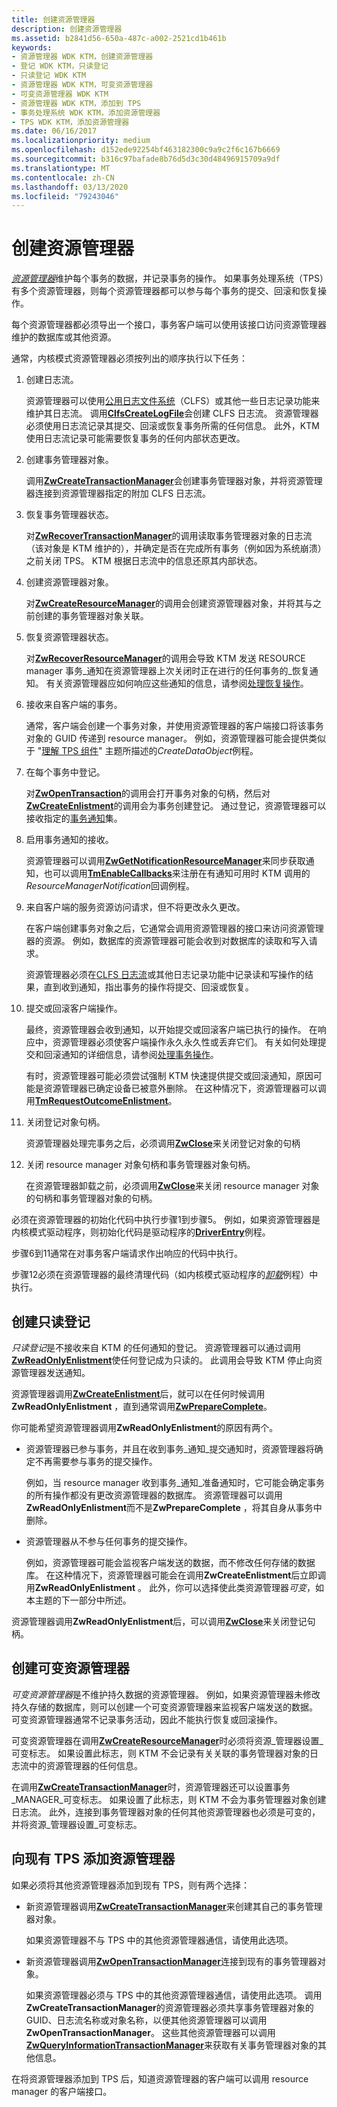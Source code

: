 ```yaml
---
title: 创建资源管理器
description: 创建资源管理器
ms.assetid: b2841d56-650a-487c-a002-2521cd1b461b
keywords:
- 资源管理器 WDK KTM，创建资源管理器
- 登记 WDK KTM，只读登记
- 只读登记 WDK KTM
- 资源管理器 WDK KTM，可变资源管理器
- 可变资源管理器 WDK KTM
- 资源管理器 WDK KTM，添加到 TPS
- 事务处理系统 WDK KTM，添加资源管理器
- TPS WDK KTM，添加资源管理器
ms.date: 06/16/2017
ms.localizationpriority: medium
ms.openlocfilehash: d152ede92254bf463182300c9a9c2f6c167b6669
ms.sourcegitcommit: b316c97bafade8b76d5d3c30d48496915709a9df
ms.translationtype: MT
ms.contentlocale: zh-CN
ms.lasthandoff: 03/13/2020
ms.locfileid: "79243046"
---
```

# <a name="creating-a-resource-manager"></a>创建资源管理器


[*资源管理器*](transaction-processing-terms.md#ktm-term-resource-manager)维护每个事务的数据，并记录事务的操作。 如果事务处理系统（TPS）有多个资源管理器，则每个资源管理器都可以参与每个事务的提交、回滚和恢复操作。

每个资源管理器都必须导出一个接口，事务客户端可以使用该接口访问资源管理器维护的数据库或其他资源。

通常，内核模式资源管理器必须按列出的顺序执行以下任务：

1.  创建日志流。

    资源管理器可以使用[公用日志文件系统](using-common-log-file-system.md)（CLFS）或其他一些日志记录功能来维护其日志流。 调用[**ClfsCreateLogFile**](https://docs.microsoft.com/windows-hardware/drivers/ddi/wdm/nf-wdm-clfscreatelogfile)会创建 CLFS 日志流。 资源管理器必须使用日志流记录其提交、回滚或恢复事务所需的任何信息。 此外，KTM 使用日志流记录可能需要恢复事务的任何内部状态更改。

2.  创建事务管理器对象。

    调用[**ZwCreateTransactionManager**](https://docs.microsoft.com/windows-hardware/drivers/ddi/wdm/nf-wdm-ntcreatetransactionmanager)会创建事务管理器对象，并将资源管理器连接到资源管理器指定的附加 CLFS 日志流。

3.  恢复事务管理器状态。

    对[**ZwRecoverTransactionManager**](https://docs.microsoft.com/windows-hardware/drivers/ddi/wdm/nf-wdm-ntrecovertransactionmanager)的调用读取事务管理器对象的日志流（该对象是 KTM 维护的），并确定是否在完成所有事务（例如因为系统崩溃）之前关闭 TPS。 KTM 根据日志流中的信息还原其内部状态。

4.  创建资源管理器对象。

    对[**ZwCreateResourceManager**](https://docs.microsoft.com/windows-hardware/drivers/ddi/wdm/nf-wdm-ntcreateresourcemanager)的调用会创建资源管理器对象，并将其与之前创建的事务管理器对象关联。

5.  恢复资源管理器状态。

    对[**ZwRecoverResourceManager**](https://docs.microsoft.com/windows-hardware/drivers/ddi/wdm/nf-wdm-ntrecoverresourcemanager)的调用会导致 KTM 发送 RESOURCE manager 事务\_通知在资源管理器上次关闭时正在进行的任何事务的\_恢复通知。 有关资源管理器应如何响应这些通知的信息，请参阅[处理恢复操作](handling-recovery-operations.md)。

6.  接收来自客户端的事务。

    通常，客户端会创建一个事务对象，并使用资源管理器的客户端接口将该事务对象的 GUID 传递到 resource manager。 例如，资源管理器可能会提供类似于 "[理解 TPS 组件](understanding-tps-components.md)" 主题所描述的*CreateDataObject*例程。

7.  在每个事务中登记。

    对[**ZwOpenTransaction**](https://docs.microsoft.com/windows-hardware/drivers/ddi/wdm/nf-wdm-ntopentransaction)的调用会打开事务对象的句柄，然后对[**ZwCreateEnlistment**](https://docs.microsoft.com/windows-hardware/drivers/ddi/wdm/nf-wdm-ntcreateenlistment)的调用会为事务创建登记。 通过登记，资源管理器可以接收指定的[事务通知](transaction-notifications.md)集。

8.  启用事务通知的接收。

    资源管理器可以调用[**ZwGetNotificationResourceManager**](https://docs.microsoft.com/windows-hardware/drivers/ddi/wdm/nf-wdm-ntgetnotificationresourcemanager)来同步获取通知，也可以调用[**TmEnableCallbacks**](https://docs.microsoft.com/windows-hardware/drivers/ddi/wdm/nf-wdm-tmenablecallbacks)来注册在有通知可用时 KTM 调用的*ResourceManagerNotification*回调例程。

9.  来自客户端的服务资源访问请求，但不将更改永久更改。

    在客户端创建事务对象之后，它通常会调用资源管理器的接口来访问资源管理器的资源。 例如，数据库的资源管理器可能会收到对数据库的读取和写入请求。

    资源管理器必须在[CLFS 日志流](using-log-streams-with-ktm.md)或其他日志记录功能中记录读和写操作的结果，直到收到通知，指出事务的操作将提交、回滚或恢复。

10. 提交或回滚客户端操作。

    最终，资源管理器会收到通知，以开始提交或回滚客户端已执行的操作。 在响应中，资源管理器必须使客户端操作永久永久性或丢弃它们。 有关如何处理提交和回滚通知的详细信息，请参阅[处理事务操作](handling-transaction-operations.md)。

    有时，资源管理器可能必须尝试强制 KTM 快速提供提交或回滚通知，原因可能是资源管理器已确定设备已被意外删除。 在这种情况下，资源管理器可以调用[**TmRequestOutcomeEnlistment**](https://docs.microsoft.com/windows-hardware/drivers/ddi/wdm/nf-wdm-tmrequestoutcomeenlistment)。

11. 关闭登记对象句柄。

    资源管理器处理完事务之后，必须调用[**ZwClose**](https://docs.microsoft.com/windows-hardware/drivers/ddi/ntifs/nf-ntifs-ntclose)来关闭登记对象的句柄

12. 关闭 resource manager 对象句柄和事务管理器对象句柄。

    在资源管理器卸载之前，必须调用[**ZwClose**](https://docs.microsoft.com/windows-hardware/drivers/ddi/ntifs/nf-ntifs-ntclose)来关闭 resource manager 对象的句柄和事务管理器对象的句柄。

必须在资源管理器的初始化代码中执行步骤1到步骤5。 例如，如果资源管理器是内核模式驱动程序，则初始化代码是驱动程序的[**DriverEntry**](https://docs.microsoft.com/windows-hardware/drivers/ddi/wdm/nc-wdm-driver_initialize)例程。

步骤6到11通常在对事务客户端请求作出响应的代码中执行。

步骤12必须在资源管理器的最终清理代码（如内核模式驱动程序的[*卸载*](https://docs.microsoft.com/windows-hardware/drivers/ddi/wdm/nc-wdm-driver_unload)例程）中执行。

## <a href="" id="kernel-creating-a-read-only-enlistment"></a>创建只读登记


*只读登记*是不接收来自 KTM 的任何通知的登记。 资源管理器可以通过调用[**ZwReadOnlyEnlistment**](https://docs.microsoft.com/windows-hardware/drivers/ddi/wdm/nf-wdm-ntreadonlyenlistment)使任何登记成为只读的。 此调用会导致 KTM 停止向资源管理器发送通知。

资源管理器调用[**ZwCreateEnlistment**](https://docs.microsoft.com/windows-hardware/drivers/ddi/wdm/nf-wdm-ntcreateenlistment)后，就可以在任何时候调用**ZwReadOnlyEnlistment** ，直到通常调用[**ZwPrepareComplete**](https://docs.microsoft.com/windows-hardware/drivers/ddi/wdm/nf-wdm-ntpreparecomplete)。

你可能希望资源管理器调用**ZwReadOnlyEnlistment**的原因有两个。

-   资源管理器已参与事务，并且在收到事务\_通知\_提交通知时，资源管理器将确定不再需要参与事务的提交操作。

    例如，当 resource manager 收到事务\_通知\_准备通知时，它可能会确定事务的所有操作都没有更改资源管理器的数据库。 资源管理器可以调用**ZwReadOnlyEnlistment**而不是**ZwPrepareComplete** ，将其自身从事务中删除。

-   资源管理器从不参与任何事务的提交操作。

    例如，资源管理器可能会监视客户端发送的数据，而不修改任何存储的数据库。 在这种情况下，资源管理器可能会在调用**ZwCreateEnlistment**后立即调用**ZwReadOnlyEnlistment** 。 此外，你可以选择使此类资源管理器*可变*，如本主题的下一部分中所述。

资源管理器调用**ZwReadOnlyEnlistment**后，可以调用[**ZwClose**](https://docs.microsoft.com/windows-hardware/drivers/ddi/ntifs/nf-ntifs-ntclose)来关闭登记句柄。

## <a href="" id="kernel-creating-a-volatile-resource-manager"></a>创建可变资源管理器


*可变资源管理器*是不维护持久数据的资源管理器。 例如，如果资源管理器未修改持久存储的数据库，则可以创建一个可变资源管理器来监视客户端发送的数据。 可变资源管理器通常不记录事务活动，因此不能执行恢复或回滚操作。

可变资源管理器在调用[**ZwCreateResourceManager**](https://docs.microsoft.com/windows-hardware/drivers/ddi/wdm/nf-wdm-ntcreateresourcemanager)时必须将资源\_管理器设置\_可变标志。 如果设置此标志，则 KTM 不会记录有关关联的事务管理器对象的日志流中的资源管理器的任何信息。

在调用[**ZwCreateTransactionManager**](https://docs.microsoft.com/windows-hardware/drivers/ddi/wdm/nf-wdm-ntcreatetransactionmanager)时，资源管理器还可以设置事务\_MANAGER\_可变标志。 如果设置了此标志，则 KTM 不会为事务管理器对象创建日志流。 此外，连接到事务管理器对象的任何其他资源管理器也必须是可变的，并将资源\_管理器设置\_可变标志。

## <a name="adding-a-resource-manager-to-an-existing-tps"></a>向现有 TPS 添加资源管理器


如果必须将其他资源管理器添加到现有 TPS，则有两个选择：

-   新资源管理器调用[**ZwCreateTransactionManager**](https://docs.microsoft.com/windows-hardware/drivers/ddi/wdm/nf-wdm-ntcreatetransactionmanager)来创建其自己的事务管理器对象。

    如果资源管理器不与 TPS 中的其他资源管理器通信，请使用此选项。

-   新资源管理器调用[**ZwOpenTransactionManager**](https://docs.microsoft.com/windows-hardware/drivers/ddi/wdm/nf-wdm-ntopentransactionmanager)连接到现有的事务管理器对象。

    如果资源管理器必须与 TPS 中的其他资源管理器通信，请使用此选项。 调用**ZwCreateTransactionManager**的资源管理器必须共享事务管理器对象的 GUID、日志流名称或对象名称，以便其他资源管理器可以调用**ZwOpenTransactionManager**。 这些其他资源管理器可以调用[**ZwQueryInformationTransactionManager**](https://docs.microsoft.com/windows-hardware/drivers/ddi/wdm/nf-wdm-ntqueryinformationtransactionmanager)来获取有关事务管理器对象的其他信息。

在将资源管理器添加到 TPS 后，知道资源管理器的客户端可以调用 resource manager 的客户端接口。

 

 




